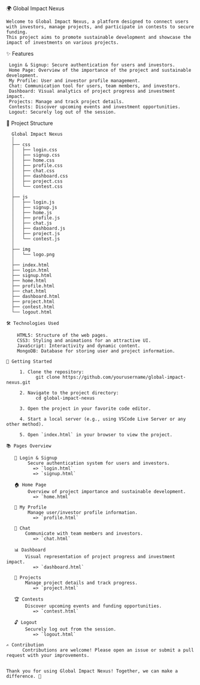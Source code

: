   🌍 Global Impact Nexus

    Welcome to Global Impact Nexus, a platform designed to connect users with investors, manage projects, and participate in contests to secure funding. 
    This project aims to promote sustainable development and showcase the impact of investments on various projects.

  ✨ Features

     Login & Signup: Secure authentication for users and investors.
     Home Page: Overview of the importance of the project and sustainable development.
     My Profile: User and investor profile management.
     Chat: Communication tool for users, team members, and investors.
     Dashboard: Visual analytics of project progress and investment impact.
     Projects: Manage and track project details.
     Contests: Discover upcoming events and investment opportunities.
     Logout: Securely log out of the session.

  📁 Project Structure

      Global Impact Nexus
      │
      ├── css
      │   ├── login.css
      │   ├── signup.css
      │   ├── home.css
      │   ├── profile.css
      │   ├── chat.css
      │   ├── dashboard.css
      │   ├── project.css
      │   └── contest.css
      │
      ├── js
      │   ├── login.js
      │   ├── signup.js
      │   ├── home.js
      │   ├── profile.js
      │   ├── chat.js
      │   ├── dashboard.js
      │   ├── project.js
      │   └── contest.js
      │
      ├── img
      │   └── logo.png
      │
      ├── index.html
      ├── login.html
      ├── signup.html
      ├── home.html
      ├── profile.html
      ├── chat.html
      ├── dashboard.html
      ├── project.html
      ├── contest.html
      └── logout.html

    🛠️ Technologies Used

        HTML5: Structure of the web pages.
        CSS3: Styling and animations for an attractive UI.
        JavaScript: Interactivity and dynamic content.
        MongoDB: Database for storing user and project information.

    🚀 Getting Started

         1. Clone the repository:
               git clone https://github.com/yourusername/global-impact-nexus.git
    
         2. Navigate to the project directory:
               cd global-impact-nexus
    
         3. Open the project in your favorite code editor.
    
         4. Start a local server (e.g., using VSCode Live Server or any other method).

         5. Open `index.html` in your browser to view the project.

    📚 Pages Overview

       🔐 Login & Signup
            Secure authentication system for users and investors.
              => `login.html`
              => `signup.html`

       🏠 Home Page
            Overview of project importance and sustainable development.
              => `home.html`

       👤 My Profile
            Manage user/investor profile information.
              => `profile.html`

       💬 Chat
           Communicate with team members and investors.
              => `chat.html`

       📊 Dashboard
           Visual representation of project progress and investment impact.
              => `dashboard.html`

       📁 Projects
           Manage project details and track progress.
              => `project.html`

       🏆 Contests
           Discover upcoming events and funding opportunities.
              => `contest.html`

       🔓 Logout
           Securely log out from the session.
              => `logout.html`

    ✍️ Contribution
          Contributions are welcome! Please open an issue or submit a pull request with your improvements.


    Thank you for using Global Impact Nexus! Together, we can make a difference. 🌟


